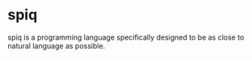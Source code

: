 # spiq
spiq is a programming language specifically designed to be as close to natural language as possible.